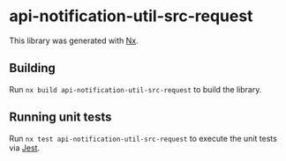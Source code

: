 # api-notification-util-src-request

This library was generated with [Nx](https://nx.dev).

## Building

Run `nx build api-notification-util-src-request` to build the library.

## Running unit tests

Run `nx test api-notification-util-src-request` to execute the unit tests via [Jest](https://jestjs.io).
